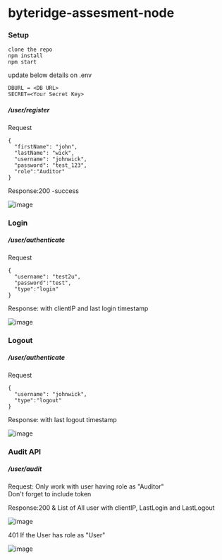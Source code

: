 # byteridge-assesment-node

### Setup
```
clone the repo
npm install
npm start
```

update below details on .env
```
DBURL = <DB URL>
SECRET=<Your Secret Key>
```

##### /user/register

Request
```
{
  "firstName": "john",
  "lastName": "wick",
  "username": "johnwick",
  "password": "test_123",
  "role":"Auditor"
}
```
Response:200 -success

![image](https://user-images.githubusercontent.com/44355278/129446126-b120db7b-5e03-411a-ad7a-7183803a60f1.png)



### Login
##### /user/authenticate

Request
```
{
  "username": "test2u",
  "password":"test",
  "type":"login"
}
```
Response:
with clientIP and last login timestamp

![image](https://user-images.githubusercontent.com/44355278/129446186-ed7beaaa-564a-4525-b4be-2333ae74b81c.png)


### Logout 
##### /user/authenticate

Request
```
{
  "username": "johnwick",
  "type":"logout"
}
```
Response:
with last logout timestamp

![image](https://user-images.githubusercontent.com/44355278/129446216-e1ac762d-2a09-4126-b91c-4e7c2700f7ef.png)

### Audit API
##### /user/audit

Request:
Only work with user having role as "Auditor"\
Don't forget to include token

Response:200 & List of All user with clientIP, LastLogin and LastLogout

![image](https://user-images.githubusercontent.com/44355278/129446438-92757031-3e0a-418c-ae7d-44ea6a9c3295.png)

401 If the User has role as "User"

![image](https://user-images.githubusercontent.com/44355278/129446541-7c408ff5-976c-40c7-8dee-81a045fcda82.png)
